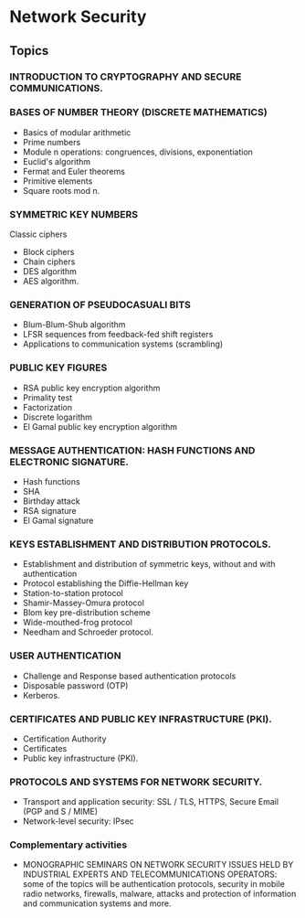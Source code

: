 # Network Security

## Topics

### INTRODUCTION TO CRYPTOGRAPHY AND SECURE COMMUNICATIONS.

### BASES OF NUMBER THEORY (DISCRETE MATHEMATICS)
- Basics of modular arithmetic
- Prime numbers
- Module n operations: congruences, divisions, exponentiation
- Euclid's algorithm
- Fermat and Euler theorems
- Primitive elements
- Square roots mod n.

### SYMMETRIC KEY NUMBERS
Classic ciphers
- Block ciphers
- Chain ciphers
- DES algorithm
- AES algorithm.

### GENERATION OF PSEUDOCASUALI BITS
- Blum-Blum-Shub algorithm
- LFSR sequences from feedback-fed shift registers
- Applications to communication systems (scrambling)

### PUBLIC KEY FIGURES
- RSA public key encryption algorithm
- Primality test
- Factorization
- Discrete logarithm
- El Gamal public key encryption algorithm

### MESSAGE AUTHENTICATION: HASH FUNCTIONS AND ELECTRONIC SIGNATURE.
- Hash functions
- SHA
- Birthday attack
- RSA signature
- El Gamal signature

### KEYS ESTABLISHMENT AND DISTRIBUTION PROTOCOLS.
- Establishment and distribution of symmetric keys, without and with authentication
- Protocol establishing the Diffie-Hellman key
- Station-to-station protocol
- Shamir-Massey-Omura protocol
- Blom key pre-distribution scheme
- Wide-mouthed-frog protocol
- Needham and Schroeder protocol.

### USER AUTHENTICATION
- Challenge and Response based authentication protocols
- Disposable password (OTP)
- Kerberos.

### CERTIFICATES AND PUBLIC KEY INFRASTRUCTURE (PKI).
- Certification Authority
- Certificates
- Public key infrastructure (PKI).

### PROTOCOLS AND SYSTEMS FOR NETWORK SECURITY.
- Transport and application security: SSL / TLS, HTTPS, Secure Email (PGP and S / MIME)
- Network-level security: IPsec

### Complementary activities
- MONOGRAPHIC SEMINARS ON NETWORK SECURITY ISSUES HELD BY INDUSTRIAL EXPERTS AND TELECOMMUNICATIONS OPERATORS: some of the topics will be authentication protocols, security in mobile radio networks, firewalls, malware, attacks and protection of information and communication systems and more.
